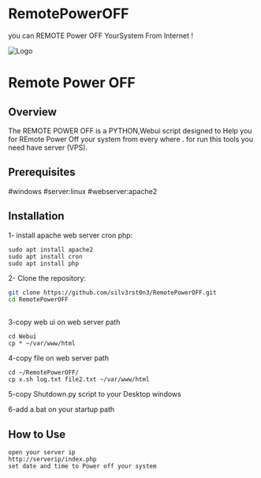 # RemotePowerOFF
you can REMOTE Power OFF YourSystem From Internet !

![Logo](https://json.xstack.ir/assets/xstack.png )

# Remote Power OFF

## Overview
The REMOTE POWER OFF is a PYTHON,Webui script designed to Help you for REmote Power Off your system from every where . for run this tools you need have server (VPS). 

## Prerequisites
#windows
#server:linux
#webserver:apache2

## Installation

1- install apache web server cron php:

```
sudo apt install apache2
sudo apt install cron
sudo apt install php
```

2- Clone the repository:

```bash
git clone https://github.com/silv3rst0n3/RemotePowerOFF.git
cd RemotePowerOFF
    
```

3-copy web ui on web server path

```
cd Webui
cp * ~/var/www/html

```
4-copy file on web server path
```
cd ~/RemotePowerOFF/
cp x.sh log.txt file2.txt ~/var/www/html
```
5-copy Shutdown.py script to your Desktop windows

6-add a.bat on your startup path

## How to Use
```
open your server ip
http://serverip/index.php
set date and time to Power off your system
```
